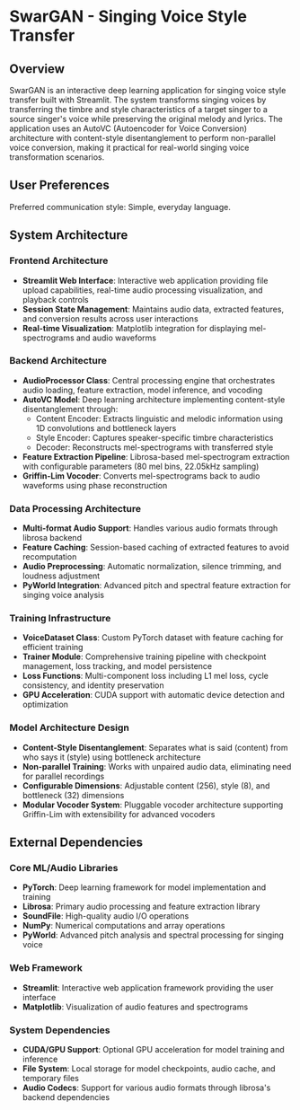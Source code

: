 # SwarGAN - Singing Voice Style Transfer

## Overview

SwarGAN is an interactive deep learning application for singing voice style transfer built with Streamlit. The system transforms singing voices by transferring the timbre and style characteristics of a target singer to a source singer's voice while preserving the original melody and lyrics. The application uses an AutoVC (Autoencoder for Voice Conversion) architecture with content-style disentanglement to perform non-parallel voice conversion, making it practical for real-world singing voice transformation scenarios.

## User Preferences

Preferred communication style: Simple, everyday language.

## System Architecture

### Frontend Architecture
- **Streamlit Web Interface**: Interactive web application providing file upload capabilities, real-time audio processing visualization, and playback controls
- **Session State Management**: Maintains audio data, extracted features, and conversion results across user interactions
- **Real-time Visualization**: Matplotlib integration for displaying mel-spectrograms and audio waveforms

### Backend Architecture
- **AudioProcessor Class**: Central processing engine that orchestrates audio loading, feature extraction, model inference, and vocoding
- **AutoVC Model**: Deep learning architecture implementing content-style disentanglement through:
  - Content Encoder: Extracts linguistic and melodic information using 1D convolutions and bottleneck layers
  - Style Encoder: Captures speaker-specific timbre characteristics
  - Decoder: Reconstructs mel-spectrograms with transferred style
- **Feature Extraction Pipeline**: Librosa-based mel-spectrogram extraction with configurable parameters (80 mel bins, 22.05kHz sampling)
- **Griffin-Lim Vocoder**: Converts mel-spectrograms back to audio waveforms using phase reconstruction

### Data Processing Architecture
- **Multi-format Audio Support**: Handles various audio formats through librosa backend
- **Feature Caching**: Session-based caching of extracted features to avoid recomputation
- **Audio Preprocessing**: Automatic normalization, silence trimming, and loudness adjustment
- **PyWorld Integration**: Advanced pitch and spectral feature extraction for singing voice analysis

### Training Infrastructure
- **VoiceDataset Class**: Custom PyTorch dataset with feature caching for efficient training
- **Trainer Module**: Comprehensive training pipeline with checkpoint management, loss tracking, and model persistence
- **Loss Functions**: Multi-component loss including L1 mel loss, cycle consistency, and identity preservation
- **GPU Acceleration**: CUDA support with automatic device detection and optimization

### Model Architecture Design
- **Content-Style Disentanglement**: Separates what is said (content) from who says it (style) using bottleneck architecture
- **Non-parallel Training**: Works with unpaired audio data, eliminating need for parallel recordings
- **Configurable Dimensions**: Adjustable content (256), style (8), and bottleneck (32) dimensions
- **Modular Vocoder System**: Pluggable vocoder architecture supporting Griffin-Lim with extensibility for advanced vocoders

## External Dependencies

### Core ML/Audio Libraries
- **PyTorch**: Deep learning framework for model implementation and training
- **Librosa**: Primary audio processing and feature extraction library
- **SoundFile**: High-quality audio I/O operations
- **NumPy**: Numerical computations and array operations
- **PyWorld**: Advanced pitch analysis and spectral processing for singing voice

### Web Framework
- **Streamlit**: Interactive web application framework providing the user interface
- **Matplotlib**: Visualization of audio features and spectrograms

### System Dependencies
- **CUDA/GPU Support**: Optional GPU acceleration for model training and inference
- **File System**: Local storage for model checkpoints, audio cache, and temporary files
- **Audio Codecs**: Support for various audio formats through librosa's backend dependencies